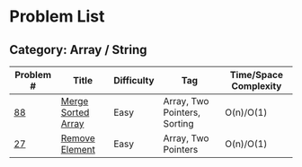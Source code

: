 # Problem List

## Category: Array / String

| Problem #| Title| Difficulty | Tag| Time/Space Complexity |
|---------------------------------------------------------------|-------------------------------------------------------------------------|------------|------------------------------|-----------------------|
| [88](https://leetcode.com/problems/merge-sorted-array/description/)| [Merge Sorted Array](https://github.com/mmlunar/leetcode/blob/main/src/88_merge_sorted_array.py)| Easy | Array, Two Pointers, Sorting |O(n)/O(1) |
| [27](https://leetcode.com/problems/remove-element/description/)| [Remove Element](https://github.com/mmlunar/leetcode/blob/main/src/27_remove_element.py)| Easy | Array, Two Pointers |O(n)/O(1) |



